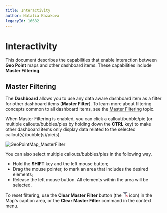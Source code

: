 ```yaml
---
title: Interactivity
author: Natalia Kazakova
legacyId: 16682
---
```

# Interactivity
This document describes the capabilities that enable interaction between **Geo Point** maps and other dashboard items. These capabilities include **Master Filtering**.

## Master Filtering
The **Dashboard** allows you to use any data aware dashboard item as a filter for other dashboard items (**Master Filter**). To learn more about filtering concepts common to all dashboard items, see the [Master Filtering](../../data-presentation/master-filtering.md) topic.

When Master Filtering is enabled, you can click a callout/bubble/pie (or multiple callouts/bubbles/pies by holding down the **CTRL** key) to make other dashboard items only display data related to the selected callout(s)/bubble(s)/pie(s).

![GeoPointMap_MasterFilter](../../../../images/img22296.png)

You can also select multiple callouts/bubbles/pies in the following way.
* Hold the **SHIFT** key and the left mouse button;
* Drag the mouse pointer, to mark an area that includes the desired elements;
* Release the left mouse button. All elements within the area will be selected.

To reset filtering, use the **Clear Master Filter** button (the ![DataShaping_Interactivity_ClearSelection](../../../../images/img19686.png) icon) in the Map's caption area, or the **Clear Master Filter** command in the context menu.
